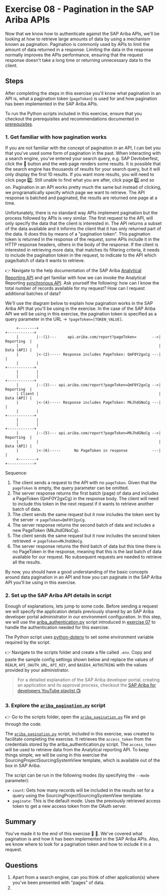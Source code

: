# Exercise 08 - Pagination in the SAP Ariba APIs

Now that we know how to authenticate against the SAP Ariba APIs, we'll be looking at how to retrieve large amounts of data by using a mechanism known as pagination. Pagination is commonly used by APIs to limit the amount of data returned in a response. Limiting the data in the response normally improves the APIs performance, ensuring that the request response doesn't take a long time or returning unnecessary data to the client.

## Steps

After completing the steps in this exercise you'll know what pagination in an API is, what a pagination token (`pageToken`) is used for and how pagination has been implemented in the SAP Ariba APIs.

To run the Python scripts included in this exercise, ensure that you checkout the prerequisites and recommendations documented in [prerequisites](prerequisites.md).

### 1. Get familiar with how pagination works

If you are not familiar with the concept of pagination in an API, I can bet you that you've used some form of pagination in the past. When interacting with a search engine, you've entered your search query, e.g. SAP Devtoberfest, click the :mag_right: button and the web page renders some results. It is possible that the search engine has thousands of results for your search query, but it will only display the first 10 results. If you want more results, you will need to click page :two:. Still unable to find what you are after, click page :three: and so on. Pagination in an API works pretty much the same but instead of clicking, we programatically specify which page we want to retrieve. The API response is batched and paginated, the results are returned one page at a time.

Unfortunately, there is no standard way APIs implement pagination but the process followed by APIs is very similar. The first request to the API, will only specify the data that the client is interested in. The API returns a subset of the data available and it informs the client that it has only returned part of the data. It does this by means of a "pagination token". This pagination token is returned in the response of the request, some APIs include it in the HTTP response headers, others in the body of the response. If the client is interested in retrieving more data, that matches its filtering criteria, it needs to include the pagination token in the request, to indicate to the API which page/batch of data it wants to retrieve.

:point_right: Navigate to the help documentation of the SAP Ariba [Analytical Reporting API](https://help.sap.com/viewer/bf0cde439a0142fbbaf511bfac5b594d/latest/en-US/1f8247e9e767438c8f18db7973779eaf.html) and get familiar with how we can invoke the Analytical Reporting [synchronous API](https://help.sap.com/viewer/bf0cde439a0142fbbaf511bfac5b594d/latest/en-US/e8f72dd7ea794de7b06417aa32e4524d.html). Ask yourself the following: how can I know the total number of records available for my request? How can I request additional batches of data? 

We'll use the diagram below to explain how pagination works in the SAP Ariba API that you'll be using in the exercise. In the case of the SAP Ariba API we will be using in this exercise, the pagination token is specified as a query parameter in the URL -> `?pageToken=[TOKEN_VALUE]`.

```
     +--------+                                                      +------------+
     |        |--(1)---     api.ariba.com/report?pageToken=       -->| Reporting  |
     |        |                                                      | Data (API) |
     |        |<-(2)----- Response includes PageToken: QmF0Y2gxCg ---|            |
     |        |                                                      +------------+
     |        |
     |        |                                                      +------------+
     |        |--(3)--- api.ariba.com/report?pageToken=QmF0Y2gxCg -->| Reporting  |
     | Client |                                                      | Data (API) |
     |        |<-(4)----- Response includes PageToken: MkJhdGNoCg ---|            |
     |        |                                                      +------------+
     |        |
     |        |                                                      +------------+
     |        |--(5)--- api.ariba.com/report?pageToken=MkJhdGNoCg -->| Reporting  |
     |        |                                                      | Data (API) |
     |        |<-(6)-----      No PageToken in response           ---|            |
     +--------+                                                      +------------+
```

Sequence:
1. The client sends a request to the API with no `pageToken`. Given that the `pageToken` is empty, the query parameter can be omitted.
2. The server response returns the first batch (page) of data and includes a PageToken (QmF0Y2gxCg) in the response body. The client will need to include this token in the next request if it wants to retrieve another batch of data.
3. The client sends the same request but it now includes the token sent by the server -> `pageToken=QmF0Y2gxCg`. 
4. The server response returns the second batch of data and includes a new PageToken (MkJhdGNoCg).
5. The client sends the same request but it now includes the second token retrieved -> `pageToken=MkJhdGNoCg`. 
6. The server response returns the third batch of data but this time there is no PageToken in the response, meaning that this is the last batch of data available for our request. No subsequent requests are needed to retrieve all the results.

By now, you should have a good understanding of the basic concepts around data pagination in an API and how you can paginate in the SAP Ariba API you'll be using in this exercise.

### 2. Set up the SAP Ariba API details in script

Enough of explanations, lets jump to some code. Before sending a request we will specify the application details previously shared by an SAP Ariba developer portal administrator in our environment configuration. In this step, we will use the [ariba_authentication.py](../07/scripts/ariba_authentication.py) script introduced in [exercise 07](../07/) to handle the authentication needed for this exercise.

The Python script uses [python-dotenv](https://pypi.org/project/python-dotenv/) to set some environment variable required by the script.

:point_right: Navigate to the scripts folder and create a file called `.env`. Copy and paste the sample config settings shown below and replace the values of `REALM`, `API_OAUTH_URL`, `API_KEY`, and `BASE64_AUTHSTRING` with the values provided by your administrator. 

> For a detailed explanation of the SAP Ariba developer portal, creating an application and its approval process, checkout the [SAP Ariba for developers YouTube playlist :tv:](https://www.youtube.com/watch?v=oXW3SBCadoI&list=PL6RpkC85SLQDXSLHrSPtu8wztzDs8kYPX)

### 3. Explore the [`ariba_pagination.py`](scripts/ariba_pagination.py) script

:point_right: Go to the scripts folder, open the [`ariba_pagination.py`](scripts/ariba_pagination.py) file and go through the code. 

The [`ariba_pagination.py`](scripts/ariba_pagination.py) script, included in this exercise, was created to facilitate completing the exercise. It retrieves the `access_token` from the credentials stored by the ariba_authentication.py script. The `access_token` will be used to retrieve data from the Analytical reporting API. To keep things simple, we will be using in this exercise the SourcingProjectSourcingSystemView template, which is available out of the box in SAP Ariba.

The script can be run in the following modes (by specifying the `--mode` parameter):
- `count`: Gets how many records will be included in the results set for a query using the SourcingProjectSourcingSystemView template.
- `paginate`: This is the default mode. Uses the previously retrieved access token to get a new access token from the OAuth server.


## Summary

You've made it to the end of this exercise :clap: :clap:. We've covered what pagination is and how it has been implemented in the SAP Ariba APIs. Also, we know where to look for a pagination token and how to include it in a request.


## Questions

1. Apart from a search engine, can you think of other application(s) where you've been presented with "pages" of data.
2. 